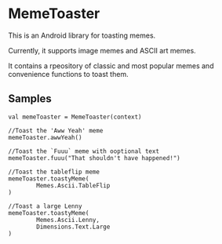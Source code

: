# MemeToaster

This is an Android library for toasting memes.

Currently, it supports image memes and ASCII art memes.

It contains a rpeository of classic and most popular memes and convenience functions to toast them.

## Samples

```
val memeToaster = MemeToaster(context)

//Toast the 'Aww Yeah' meme
memeToaster.awwYeah()

//Toast the `Fuuu` meme with ooptional text
memeToaster.fuuu("That shouldn't have happened!")

//Toast the tableflip meme
memeToaster.toastyMeme(
        Memes.Ascii.TableFlip
)

//Toast a large Lenny
memeToaster.toastyMeme(
        Memes.Ascii.Lenny,
        Dimensions.Text.Large
)
```
